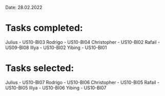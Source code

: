 Date: 28.02.2022

# Tasks completed:
Julius - US10-BI03
Rodrigo - US10-BI04
Christopher - US10-BI02
Rafail - US09-BI08
Illya - US10-BI02
Yibing - US10-BI01

# Tasks selected:
Julius - US10-BI07
Rodrigo - US10-BI06
Christopher - US10-BI05
Rafail - US10-BI05
Illya - US10-BI06
Yibing - US10-BI07
